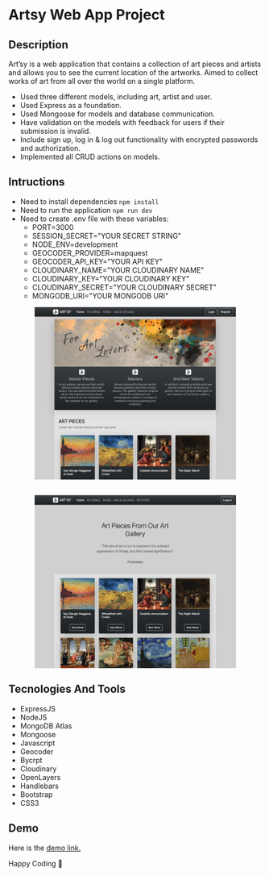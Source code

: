 # Artsy Web App Project

## Description
Art’sy is a web application that contains a collection of art pieces and artists and allows you to see the current location of the artworks.
Aimed to collect works of art from all over the world on a single platform.

- Used three different models, including art, artist and user.
- Used Express as a foundation.
- Used Mongoose for models and database communication.
- Have validation on the models with feedback for users if their submission is invalid.
- Include sign up, log in & log out functionality with encrypted passwords and authorization.
- Implemented all CRUD actions on models.

## Intructions
- Need to install dependencies `npm install`
- Need to run the application `npm run dev`
- Need to create .env file with these variables:
    * PORT=3000
    * SESSION_SECRET="YOUR SECRET STRING"
    * NODE_ENV=development
    * GEOCODER_PROVIDER=mapquest
    * GEOCODER_API_KEY="YOUR API KEY"
    * CLOUDINARY_NAME="YOUR CLOUDINARY NAME"
    * CLOUDINARY_KEY="YOUR CLOUDINARY KEY"
    * CLOUDINARY_SECRET="YOUR CLOUDINARY SECRET"
    * MONGODB_URI="YOUR MONGODB URI" <br>

<img src="./public/images/artsy-home-page.png" style="width:400px; display: block;margin: 0 auto;"><br>

<img src="./public/images/artsy-artists-page.png" style="width:400px; display: block;margin: 0 auto;">


## Tecnologies And Tools
- ExpressJS
- NodeJS
- MongoDB Atlas
- Mongoose
- Javascript
- Geocoder
- Bycrpt
- Cloudinary
- OpenLayers
- Handlebars
- Bootstrap
- CSS3

## Demo
Here is the [demo link.](https://artsy-web-app-project.herokuapp.com/)

Happy Coding 💜